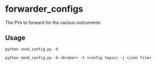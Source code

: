 # forwarder_configs
The PVs to forward for the various instruments

## Usage
```
python send_config.py -h

python send_config.py -b <broker> -t <config topic> -j <json file>
```

